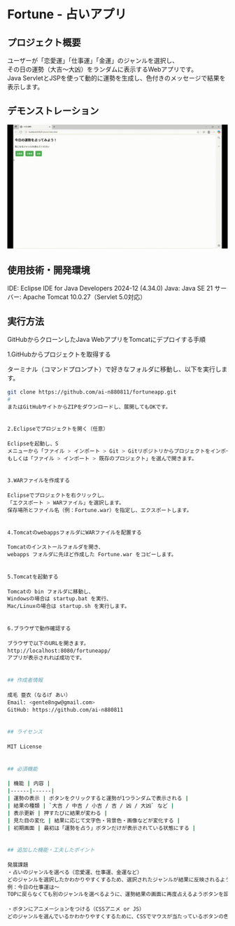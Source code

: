 # Fortune - 占いアプリ

## プロジェクト概要
ユーザーが「恋愛運」「仕事運」「金運」のジャンルを選択し、  
その日の運勢（大吉〜大凶）をランダムに表示するWebアプリです。  
Java ServletとJSPを使って動的に運勢を生成し、色付きのメッセージで結果を表示します。

## デモンストレーション
![占いアプリのデモ](https://github.com/ai-n880811/fortuneapp/raw/main/%E5%8D%A0%E3%81%84%E3%82%A2%E3%83%97%E3%83%AA-%E3%83%87%E3%83%A2%E3%83%B3%E3%82%B9%E3%83%88%E3%83%AC%E3%83%BC%E3%82%B7%E3%83%A7%E3%83%B3.gif)



## 使用技術・開発環境
IDE: Eclipse IDE for Java Developers 2024-12 (4.34.0)
Java: Java SE 21
サーバー: Apache Tomcat 10.0.27（Servlet 5.0対応）


## 実行方法

GitHubからクローンしたJava WebアプリをTomcatにデプロイする手順

1.GitHubからプロジェクトを取得する

ターミナル（コマンドプロンプト）で好きなフォルダに移動し、以下を実行します。
```bash
git clone https://github.com/ai-n880811/fortuneapp.git
#
またはGitHubサイトからZIPをダウンロードし、展開してもOKです。


2.Eclipseでプロジェクトを開く（任意）

Eclipseを起動し、S
メニューから「ファイル > インポート > Git > Gitリポジトリからプロジェクトをインポート」を選択し、クローン済みリポジトリを指定します。
もしくは「ファイル > インポート > 既存のプロジェクト」を選んで開きます。


3.WARファイルを作成する

Eclipseでプロジェクトを右クリックし、
「エクスポート > WARファイル」を選択します。
保存場所とファイル名（例：Fortune.war）を指定し、エクスポートします。


4.TomcatのwebappsフォルダにWARファイルを配置する

Tomcatのインストールフォルダを開き、
webapps フォルダに先ほど作成した Fortune.war をコピーします。


5.Tomcatを起動する

Tomcatの bin フォルダに移動し、
Windowsの場合は startup.bat を実行、
Mac/Linuxの場合は startup.sh を実行します。


6.ブラウザで動作確認する

ブラウザで以下のURLを開きます。
http://localhost:8080/fortuneapp/
アプリが表示されれば成功です。


## 作成者情報

成毛 亜衣（なるげ あい）  
Email: <gente8ngw@gmail.com> 
GitHub: https://github.com/ai-n880811


## ライセンス

MIT License


## 必須機能

| 機能 | 内容 |
|------|------|
| 運勢の表示 | ボタンをクリックすると運勢が1つランダムで表示される |
| 結果の種類 | `大吉 / 中吉 / 小吉 / 吉 / 凶 / 大凶` など |
| 表示更新 | 押すたびに結果が変わる |
| 見た目の変化 | 結果に応じて文字色・背景色・画像などが変化する |
| 初期画面 | 最初は「運勢を占う」ボタンだけが表示されている状態にする |


## 追加した機能・工夫したポイント

発展課題
・占いのジャンルを選べる（恋愛運、仕事運、金運など）
どのジャンルを選択したかわかりやすくするため、選択されたジャンルが結果に反映されるようにしました。
例：今日の仕事運は～
TOPに戻らなくても別のジャンルを選べるように、運勢結果の画面に再度占えるようボタンを設定しました。

・ボタンにアニメーションをつける（CSSアニメ or JS）
どのジャンルを選んでいるかわかりやすくするために、CSSでマウスが当たっているボタンの色が変化するようにしました。
